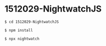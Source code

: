 # 1512029-NightwatchJS

```
$ cd 1512029-NightwatchJS
```

```
$ npm install
```

```
$ npx nightwatch
```
